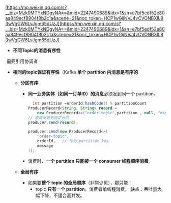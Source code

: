 [https://mp.weixin.qq.com/s?__biz=Mzk0MTYxNDgyNA==&mid=2247490689&idx=1&sn=e7bf5edf52e80aa849ecf8904f8b2c1a&scene=21&poc_token=HCP1wGijNVJ4vCVONBXlL83wVgGW6LvJgm65dUzJ](https://mp.weixin.qq.com/s?__biz=Mzk0MTYxNDgyNA==&mid=2247490689&idx=1&sn=e7bf5edf52e80aa849ecf8904f8b2c1a&scene=21&poc_token=HCP1wGijNVJ4vCVONBXlL83wVgGW6LvJgm65dUzJ)

- **不同Topic的消息有序性**

​				需要引用协调者

- **相同的topic保证有序性**（Kafka **单个 partition 内消息是有序的**

  - **分区有序**

    - **同一业务实体（如同一订单ID）的消息**必须发到同一个 partition。

      ```java
        int partition =orderId.hashCode() % partitionCount
      ProducerRecord<String, String> record =
          new ProducerRecord<>("order-topic",partition , null, "msg"); 
      // 直接发送到指定分区
      producer.send(record);
      
      producer.send(new ProducerRecord<>(
          "order-topic", 
          orderId,   // 作为 partition key
          message
      ));
      
      ```

    - 消费时，**一个 partition 只能被一个 consumer 线程顺序消费**。

  - **全局有序**

    - 如果要**整个 topic 的全局顺序**（非常少见），那只能：
      - topic **只有一个 partition**，消费者单线程消费。
         	缺点：吞吐量大幅下降，不适合高并发。

